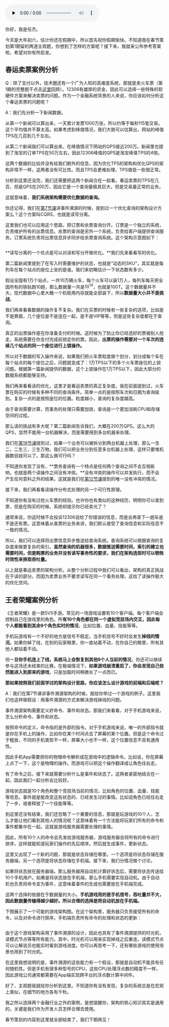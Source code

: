 <audio id="audio" title="春节策划第3期 | 如何运用架构知识解读春运买票和手游案例？" controls="" preload="none"><source id="mp3" src="https://static001.geekbang.org/resource/audio/d9/5e/d9707d9daf192e3836a8a999f4e0db5e.mp3"></audio>

你好，我是任杰。

今天是大年初六，估计你还在假期中，所以首先祝你假期愉快。不知道我在春节策划第1期留的两道主观题，你想到了怎样的方案呢？接下来，我就来公布参考答案啦，希望对你有所启发。

## 春运卖票案例分析

Q：除了支付以外，技术圈还有一个广为人知的高难度系统，那就是卖火车票（第1期的完整题干点击[这里](https://time.geekbang.org/column/article/342646)回顾）。12306有雄厚的资金，因此可以选择一些特殊的软硬件方案来解决卖票的问题。作为一个金融系统背景的人来说，你应该如何分析这个春运卖票的问题呢？

A：我们先分析一下新闻数据。

从第一个新闻可以算出来，一天累计发票1000万张，所以约等于每秒115笔交易。这个平均值并不算太高。如果考虑到峰值情况，我们大致可以估算出，网站的峰值TPS在几百到几千左右。

从第二个新闻我们可以算出来，在峰值情况下网站的QPS接近200万。新闻里也提到了淘宝的订单TPS在50万左右，因此12306峰值的QPS是淘宝峰值TPS的4倍。

这两个数据的比较并没有给我们额外的信息，因为优化TPS的架构和优化QPS的架构非常不一样，这两者没有可比性。而且TPS会更难处理，TPS值低一些很正常。

分析到这里还没完，我们还需要把这两个新闻合在一起看。春运卖票的TPS在几百，但是QPS在200万，因此它是一个查询量极其巨大，但是交易量正常的业务。

这就意味着，**我们系统架构需要优化数据的查询。**

你还记得，我们在[第7节课](https://time.geekbang.org/column/article/326583)讲事件溯源的时候，提到过一个优化查询的架构设计方案么？这个方案叫CQRS，也就是读写分离。

这里我们也可以应用这个思路，把订票和余票查询分开。订票是一个独立的系统，负责维护所有的出票信息。余票的查询是另外一个系统，负责给客户端提供查询服务。订票系统负责将出票信息异步同步给余票查询系统。这个架构示意图如下：

<img src="https://static001.geekbang.org/resource/image/5b/82/5b0566bf64324434cf23b555ee7e3682.jpg" alt="">

**读写分离的一个优点是可以对读和写分开做优化。**我们先来看看写的优化。

第二篇新闻里提到了在写入时需要维护的状态，也就是“动态的SKU”，其实就是每列车在每个站点的座位上坐的是谁。我们来初略估计一下状态数有多少。

假设全国有1万个站点，一共10万辆火车，每个火车可以装1万人，每列车每天把全国所有的铁轨跑10趟，那么数据量一共是$10^{14}$，也就是100T。这个数据量并不大，现代数据中心里大概一个机柜用内存就能全部装下，所以**数据量大小并不是挑战**。

我们再来看看数据的操作复不复杂。我们在买票的时候有一些复杂的选项，比如是不是靠窗，几个座位是不是连在一起，是不是VIP等等，但是这些复杂度都在于查询。

真正的出票操作是在你准备支付的时候。这时候为了防止你已经选好的票被别人抢走，系统需要在你支付完成前锁定你的票。因此，**出票的操作需要对一个车次的连续几个站点的同一个座位进行上锁操作。**

所以对于数据的写入操作来说，如果我们把火车票粒度做个划分，划分成每个车在每个站点的每个座位之后，问题就变成了：1万TPS以下的多个火车票座位的上锁问题。根据第一篇新闻提供的数据，这个上锁操作在1万TPS以下，因此大部分的数据系统都能够支持。

我们再来看看读的优化，这里才是春运卖票的真正复杂度。我在前面提到过，火车票在购买的时候有多种不同的查询条件。简单一点的是按照车次和日期为查询级别，复杂一点的是按照座位的位置。粒度越小，查询的复杂度越高。

由于查询需要计算，而事务的处理只需要加锁，查询是一个更加消耗CPU和存储空间的过程。

那么读的挑战有多大呢？第二篇新闻告诉我们，大概在200万QPS。这么大的QPS，显然不能用一台机器解决，而是需要用到多台机器来处理。

我们在[第19节课](https://time.geekbang.org/column/article/341048)提到过，如果一个业务可以被拆分到两台机器上处理，那么一生二，二生三，三生万物，我们可以把业务分到任意多台机器上处理，这样只要堆机器数目就可以了。那这么做可行吗？

不知道你发现了没有，**票务查询有一个特点是任何两个查询之间不会互相影响，也就是两个读操作之间没有冲突。**没有冲突的操作可以并发执行，而不会产生任何意料之外的结果。这就是我们在[第12节课](https://time.geekbang.org/column/article/334878)提到的唯一没有冲突的情况。

接下来，我们再看看读操作分布式处理的另一个可行性原理。

不知道你有没有过抢火车票的经验。也许你也有类似的这种经历，明明你可以查到票，但是在购买的时候，系统却提示你已经卖光了？

通常来说，你这时候不会投诉12306说给了你错误的信息，而是会再查下一趟车是不是还有票。这意味着从查票的业务来讲，我们默认接受了查询信息和实际信息不一致的情况。

所以，我们可以选择将出票信息异步推送给查询系统。查询系统可以根据查询的复杂度来做更复杂的索引。**虽然查询的机器很多，数据推送需要时间，索引的建立也需要时间，但是购票的业务并没有读写事务性的要求，我们在架构选型时可以牺牲时效性来换取吞吐量。**

以上就是春运卖票的架构分析。从整个分析过程中我们可以看出，架构的真正挑战在于读的部分。而因为卖票业务不要求读写在同一个事务处理，这给了读操作极大的优化空间。

## 王者荣耀案例分析

《王者荣耀》是一款5V5手游。常见的一场游戏设置有10个客户端。每个客户端会控制自己在游戏里的角色。所**有10个角色都在同一个虚拟竞技场内交互，因此每个人都能看到其余9个角色实时的情况**，比如位置、血量、技能等等。

手机玩游戏有一个不好的地方是信号不稳定。当手机信号不好时会发生**掉线的情况**。如果你掉了线，在别的玩家眼里，你一直站着不动，在你自己的眼里，所有其他人都站着不动。

但一**旦你手机连上了线，系统马上会恢复到其他9个人当前的情况**，你还可以继续参与这场还未结束的比赛。在极端情况下，**如果游戏崩溃重启了，你会发现自己依然能进入到原来的游戏**，只是加载时间稍微长了一点而已。

**那如果按照我们前面学过的架构设计思路，你应该怎么设计游戏的前端和后端呢？**

A：我们在第7节课讲事件溯源架构的时候，就给你举过一个游戏的例子。这里我们也这样做假设：用事件溯源的方式来解决游戏掉线的问题。

事件溯源架构需要定义好命令、事件和状态。那我们来看看，对于手机游戏来说，怎么分析命令、事件和状态。

按照命令的定义，命令指的是外部的指令。对于手机游戏来说，唯一的外部指令就是你在手机上的操作，比如你在某个时间点击了屏幕的某个位置。但是这个命令过于粗放，不同的手机类型不一样，屏幕大小也不一样，这个位置信息不具有通用性。

因此手机App需要把你的物理命令解析成在游戏中的逻辑命令。比如说，你在屏幕上点了一下，这个是物理的操作。而游戏可以把这个操作翻译成让角色往右走。

有了命令之后，接下来就需要分析什么是事件和状态了。这两者紧密地结合在一起，因此我们一起分析会比较好。

游戏状态就是10个角色和整个竞技场当前的情况，比如角色的位置、血量、技能等信息。事件就是能改变这些状态的、已经发生过的事情。比如说角色已经往右走了一步，或者释放了一个技能等等。

到这里还没有结束，我们还忽略了一个重要的信息，那就是玩游戏的10个人，怎么才能让他们看到其他人的情况呢？这意味着有一个方法能将玩家们所有的命令和事件都集中在一起。这就是游戏服务器需要处理的事情。

因此，所有10个人的命令会先发给游戏服务器，游戏服务器会将所有的命令进行排序，这样就能知道玩家们操作的先后顺序。然后就生成事件，更新状态。

这里又出现了一个新的问题，那就是状态存储在哪里。一个选项是将状态存储在服务器端，另一个选项是将状态存储在手机端。接下来，我们分情况做个讨论。

如果将状态放在服务器端，那么服务器用自动机计算好状态后，需要将状态传送给10个手机用户。如果是将状态放在手机端，那么手机需要实现自动机。由于自动机也负责将命令变为事件，这意味着事件的生成也需要放在手机端完成。

这两个选择的依据在于数据量的大小。**手机游戏用的是手机信号，吞吐量并不大，因此数据量传输得越少越好。所以合理的选择是将自动机放在手机端。**

下图展示了一个可能的游戏架构图。在这个架构里，服务器只负责接受所有的命令，以及对命令进行排序。手机端负责所有命令的处理和状态的更新：

<img src="https://static001.geekbang.org/resource/image/1e/54/1ebbe4cb14126579e627eea4d4cf7f54.jpg" alt="">

由于这个游戏架构采用了事件溯源的设计，因此也具有了事件溯源提供的时光机，读模式节点等等所有能力。其中，时光机可以用来实现掉线之后重连，读模式节点可以让解说员也能实时看到游戏进度。你可以再思考一下，还有哪些游戏的使用场景也用到了时光机。

在这里我想说明的是，事件溯源的这些能力有一个假设，那就是自动机不能具有任何随机性。但是手机有很多种型号的CPU，这些CPU处理浮点数的精度不一样，因此游戏公司通常都需要在App端实现跨平台的浮点数计算中间件。

好了，主观题我就给你分析到这里。不知道你有没有发现，复杂的系统总是在宏观上类似，在细节的地方各有千秋。

我之所以选择两个金融行业之外的案例，是想提醒你，架构的核心知识其实是通用的，关键是我们作为开发人员怎样合理去使用。

春节策划的内容到这里就全部结束了，我们下期再见！
